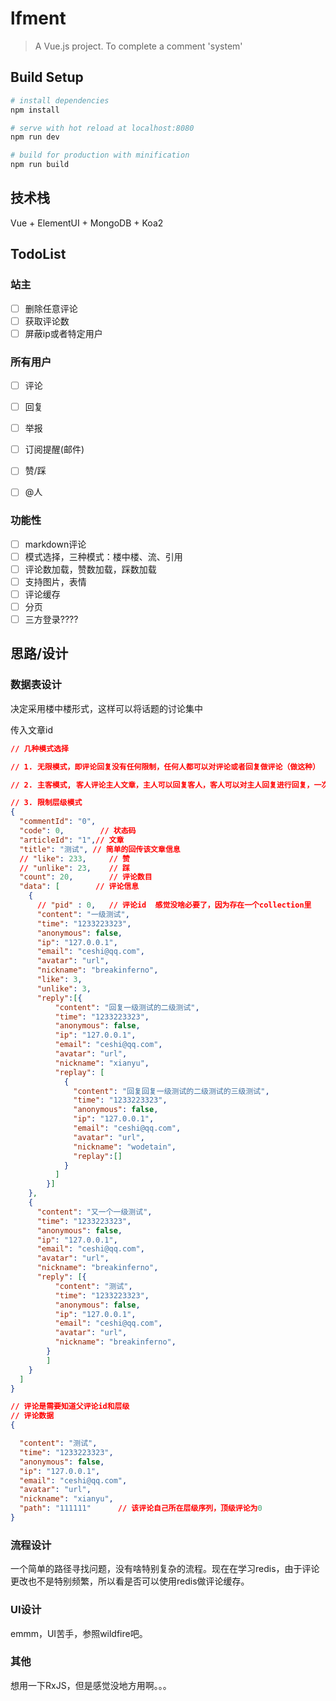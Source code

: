 # lfment

> A Vue.js project. To complete a comment 'system'

## Build Setup

``` bash
# install dependencies
npm install

# serve with hot reload at localhost:8080
npm run dev

# build for production with minification
npm run build
```

## 技术栈

Vue + ElementUI + MongoDB + Koa2

## TodoList

### 站主

- [ ] 删除任意评论
- [ ] 获取评论数
- [ ] 屏蔽ip或者特定用户

### 所有用户

- [ ] 评论
- [ ] 回复
- [ ] 举报
- [ ] 订阅提醒(邮件)
- [ ] 赞/踩
- [ ] @人


### 功能性

- [ ] markdown评论
- [ ] 模式选择，三种模式：楼中楼、流、引用
- [ ] 评论数加载，赞数加载，踩数加载
- [ ] 支持图片，表情
- [ ] 评论缓存
- [ ] 分页
- [ ] 三方登录????

## 思路/设计

### 数据表设计

决定采用楼中楼形式，这样可以将话题的讨论集中

传入文章id

```JSON
// 几种模式选择

// 1. 无限模式，即评论回复没有任何限制，任何人都可以对评论或者回复做评论（做这种）

// 2. 主客模式, 客人评论主人文章，主人可以回复客人，客人可以对主人回复进行回复，一次循环。但不允许在这过程中出现第三个人插入评论和回复，第三人只能另起对主人文章的评论。

// 3. 限制层级模式
{
  "commentId": "0",
  "code": 0,        // 状态码
  "articleId": "1",// 文章
  "title": "测试", // 简单的回传该文章信息
  // "like": 233,     // 赞
  // "unlike": 23,    // 踩
  "count": 20,        // 评论数目
  "data": [        // 评论信息
    {
      // "pid" : 0,   // 评论id  感觉没啥必要了，因为存在一个collection里
      "content": "一级测试",
      "time": "1233223323",
      "anonymous": false,
      "ip": "127.0.0.1",
      "email": "ceshi@qq.com",
      "avatar": "url",
      "nickname": "breakinferno",
      "like": 3,
      "unlike": 3,
      "reply":[{
          "content": "回复一级测试的二级测试",
          "time": "1233223323",
          "anonymous": false,
          "ip": "127.0.0.1",
          "email": "ceshi@qq.com",
          "avatar": "url",
          "nickname": "xianyu",
          "replay": [
            {
              "content": "回复回复一级测试的二级测试的三级测试",
              "time": "1233223323",
              "anonymous": false,
              "ip": "127.0.0.1",
              "email": "ceshi@qq.com",
              "avatar": "url",
              "nickname": "wodetain",
              "replay":[]
            }
          ]
        }]
    },
    {
      "content": "又一个一级测试",
      "time": "1233223323",
      "anonymous": false,
      "ip": "127.0.0.1",
      "email": "ceshi@qq.com",
      "avatar": "url",
      "nickname": "breakinferno",
      "reply": [{
          "content": "测试",
          "time": "1233223323",
          "anonymous": false,
          "ip": "127.0.0.1",
          "email": "ceshi@qq.com",
          "avatar": "url",
          "nickname": "breakinferno",
        }
        ]
    }
  ]
}

// 评论是需要知道父评论id和层级
// 评论数据
{

  "content": "测试",
  "time": "1233223323",
  "anonymous": false,
  "ip": "127.0.0.1",
  "email": "ceshi@qq.com",
  "avatar": "url",
  "nickname": "xianyu",
  "path": "111111"      // 该评论自己所在层级序列，顶级评论为0
}

```

### 流程设计

一个简单的路径寻找问题，没有啥特别复杂的流程。现在在学习redis，由于评论更改也不是特别频繁，所以看是否可以使用redis做评论缓存。

### UI设计

emmm，UI苦手，参照wildfire吧。

### 其他

想用一下RxJS，但是感觉没地方用啊。。。


